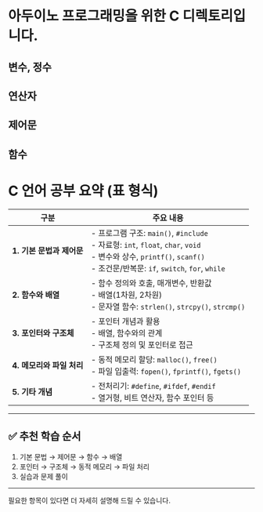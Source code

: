 # 아두이노 프로그래밍을 위한 C 디렉토리입니다.

## 변수, 정수
## 연산자
## 제어문
## 함수

# C 언어 공부 요약 (표 형식)

| 구분 | 주요 내용 |
|------|-----------|
| **1. 기본 문법과 제어문** | - 프로그램 구조: `main()`, `#include`<br>- 자료형: `int`, `float`, `char`, `void`<br>- 변수와 상수, `printf()`, `scanf()`<br>- 조건문/반복문: `if`, `switch`, `for`, `while` |
| **2. 함수와 배열** | - 함수 정의와 호출, 매개변수, 반환값<br>- 배열(1차원, 2차원)<br>- 문자열 함수: `strlen()`, `strcpy()`, `strcmp()` |
| **3. 포인터와 구조체** | - 포인터 개념과 활용<br>- 배열, 함수와의 관계<br>- 구조체 정의 및 포인터로 접근 |
| **4. 메모리와 파일 처리** | - 동적 메모리 할당: `malloc()`, `free()`<br>- 파일 입출력: `fopen()`, `fprintf()`, `fgets()` |
| **5. 기타 개념** | - 전처리기: `#define`, `#ifdef`, `#endif`<br>- 열거형, 비트 연산자, 함수 포인터 등 |

---

## ✅ 추천 학습 순서
1. 기본 문법 → 제어문 → 함수 → 배열  
2. 포인터 → 구조체 → 동적 메모리 → 파일 처리  
3. 실습과 문제 풀이

---

필요한 항목이 있다면 더 자세히 설명해 드릴 수 있습니다.
